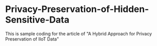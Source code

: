 # Privacy-Preservation-of-Hidden-Sensitive-Data
This is sample coding for the article of "A Hybrid Approach for Privacy Preservation of IIoT Data"
